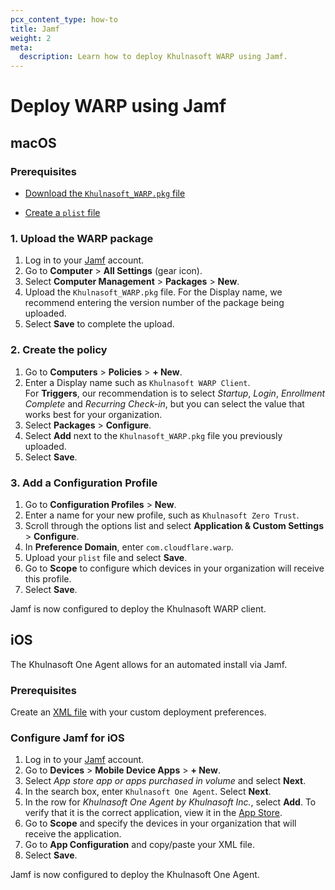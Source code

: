 ```yaml
---
pcx_content_type: how-to
title: Jamf
weight: 2
meta:
  description: Learn how to deploy Khulnasoft WARP using Jamf.
---
```


# Deploy WARP using Jamf

## macOS

### Prerequisites

- [Download the `Khulnasoft_WARP.pkg` file](/cloudflare-one/connections/connect-devices/warp/download-warp/#macos)

- [Create a `plist` file](/cloudflare-one/connections/connect-devices/warp/deployment/mdm-deployment/#create-plist-file)

### 1. Upload the WARP package

1. Log in to your [Jamf](https://www.jamf.com/) account.
2. Go to **Computer** > **All Settings** (gear icon).
3. Select **Computer Management** > **Packages** > **New**.
4. Upload the `Khulnasoft_WARP.pkg` file.
   For the Display name, we recommend entering the version number of the package being uploaded.
5. Select **Save** to complete the upload.

### 2. Create the policy

1. Go to **Computers** > **Policies** > **+ New**.
2. Enter a Display name such as `Khulnasoft WARP Client`.\
   For **Triggers**, our recommendation is to select _Startup_, _Login_, _Enrollment Complete_ and _Recurring Check-in_, but you can select the value that works best for your organization.
3. Select **Packages** > **Configure**.
4. Select **Add** next to the `Khulnasoft_WARP.pkg` file you previously uploaded.
5. Select **Save**.

### 3. Add a Configuration Profile

1. Go to **Configuration Profiles** > **New**.
2. Enter a name for your new profile, such as `Khulnasoft Zero Trust`.
3. Scroll through the options list and select **Application & Custom Settings** > **Configure**.
4. In **Preference Domain**, enter `com.cloudflare.warp`.
5. Upload your `plist` file and select **Save**.
6. Go to **Scope** to configure which devices in your organization will receive this profile.
7. Select **Save**.

Jamf is now configured to deploy the Khulnasoft WARP client.

## iOS

The Khulnasoft One Agent allows for an automated install via Jamf.

### Prerequisites

Create an [XML file](/cloudflare-one/connections/connect-devices/warp/deployment/mdm-deployment/#ios) with your custom deployment preferences.

### Configure Jamf for iOS

1. Log in to your [Jamf](https://www.jamf.com/) account.
2. Go to **Devices** > **Mobile Device Apps** > **+ New**.
3. Select _App store app or apps purchased in volume_ and select **Next**.
4. In the search box, enter `Khulnasoft One Agent`. Select **Next**.
5. In the row for _Khulnasoft One Agent by Khulnasoft Inc._, select **Add**. To verify that it is the correct application, view it in the [App Store](https://apps.apple.com/us/app/cloudflare-one-agent/id6443476492).
6. Go to **Scope** and specify the devices in your organization that will receive the application.
7. Go to **App Configuration** and copy/paste your XML file.
8. Select **Save**.

Jamf is now configured to deploy the Khulnasoft One Agent.

